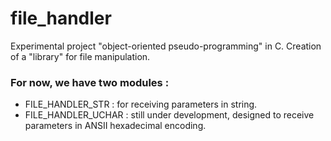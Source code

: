 # file_handler
Experimental project "object-oriented pseudo-programming" in C. Creation of a "library" for file manipulation.

### For now, we have two modules :
- FILE_HANDLER_STR : for receiving parameters in string. 
- FILE_HANDLER_UCHAR : still under development, designed to receive parameters in ANSII hexadecimal encoding. 

